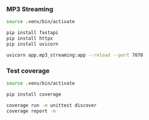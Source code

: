 ### MP3 Streaming

```bash
source .venv/bin/activate

pip install fastapi
pip install httpx
pip install uvicorn

uvicorn app.mp3_streaming:app --reload --port 7070
```

### Test coverage
```bash
source .venv/bin/activate

pip install coverage

coverage run -m unittest discover
coverage report -m
```